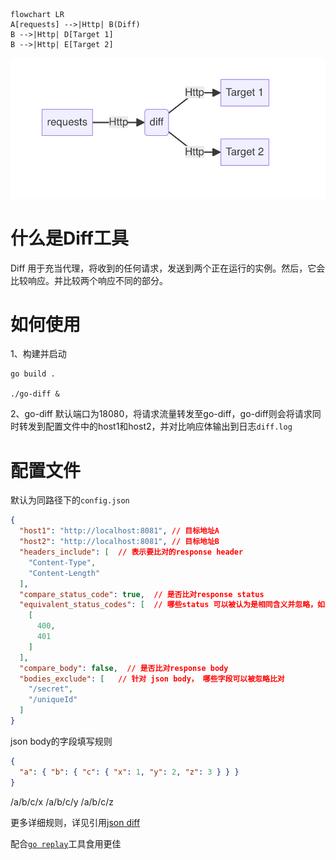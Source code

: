 
```mermaid
flowchart LR
A[requests] -->|Http| B(Diff)
B -->|Http| D[Target 1]
B -->|Http| E[Target 2]
```
![img.png](img.png)

# 什么是Diff工具
Diff 用于充当代理，将收到的任何请求，发送到两个正在运行的实例。然后，它会比较响应。并比较两个响应不同的部分。

# 如何使用
1、构建并启动
```shell
go build .

./go-diff &
```
2、go-diff 默认端口为18080，将请求流量转发至go-diff，go-diff则会将请求同时转发到配置文件中的host1和host2，并对比响应体输出到日志`diff.log`

# 配置文件
默认为同路径下的`config.json`
```json
{
  "host1": "http://localhost:8081", // 目标地址A
  "host2": "http://localhost:8081", // 目标地址B
  "headers_include": [  // 表示要比对的response header
    "Content-Type",
    "Content-Length"
  ],
  "compare_status_code": true,  // 是否比对response status
  "equivalent_status_codes": [  // 哪些status 可以被认为是相同含义并忽略，如示例 400与401可看作相同含义
    [
      400,
      401
    ]
  ],
  "compare_body": false,  // 是否比对response body
  "bodies_exclude": [   // 针对 json body， 哪些字段可以被忽略比对
    "/secret",
    "/uniqueId"
  ]
}

```
json body的字段填写规则
```json
{
  "a": { "b": { "c": { "x": 1, "y": 2, "z": 3 } } }
}
```
/a/b/c/x
/a/b/c/y
/a/b/c/z

更多详细规则，详见引用[json diff](https://github.com/wI2L/jsondiff)

配合[`go replay`](https://github.com/buger/goreplay)工具食用更佳

